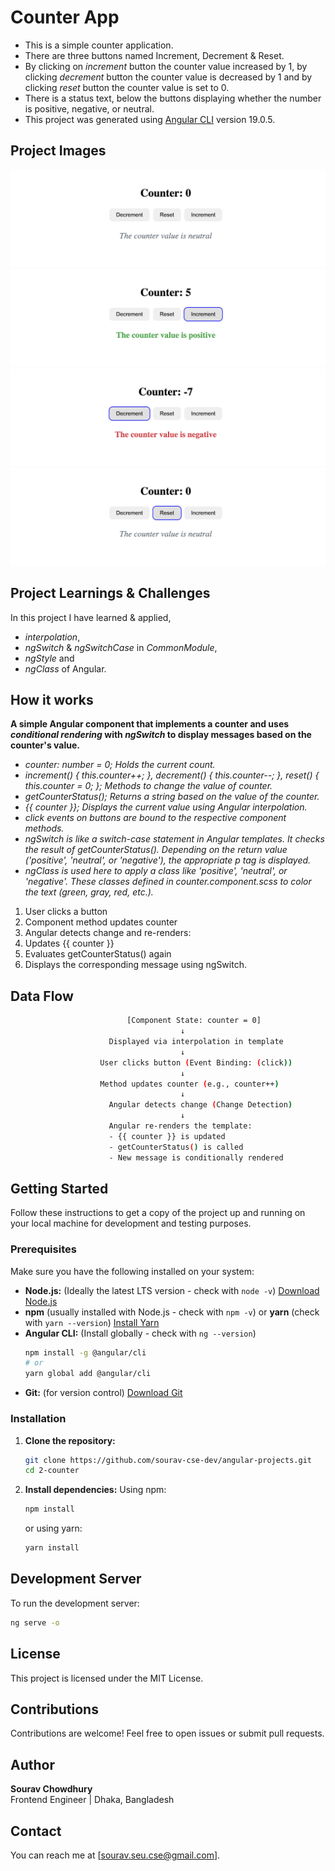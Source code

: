 # Counter App

- This is a simple counter application.
- There are three buttons named Increment, Decrement & Reset.
- By clicking on _increment_ button the counter value increased by 1, by clicking _decrement_ button the counter value is decreased by 1 and by clicking _reset_ button the counter value is set to 0.
- There is a status text, below the buttons displaying whether the number is positive, negative, or neutral.
- This project was generated using [Angular CLI](https://github.com/angular/angular-cli) version 19.0.5.

## Project Images

![Project Image 1](./assets/project-image-initial.png)
![Project Image 2](./assets/project-image-positive.png)
![Project Image 3](./assets/project-image-negative.png)
![Project Image 4](./assets/project-image-reset.png)

## Project Learnings & Challenges

In this project I have learned & applied,

- _interpolation_,
- _ngSwitch_ & _ngSwitchCase_ in _CommonModule_,
- _ngStyle_ and
- _ngClass_
of Angular.

## How it works 

**A simple Angular component that implements a counter and uses _conditional rendering_ with _ngSwitch_ to display messages based on the counter's value.**

- _counter: number = 0; Holds the current count._
- _increment() { this.counter++; }, decrement() { this.counter--; }, reset() { this.counter = 0; }; Methods to change the value of counter._
- _getCounterStatus(); Returns a string based on the value of the counter._
- _{{ counter }}; Displays the current value using Angular interpolation._
- _click events on buttons are bound to the respective component methods._
- _ngSwitch is like a switch-case statement in Angular templates. It checks the result of getCounterStatus(). Depending on the return value ('positive', 'neutral', or 'negative'), the appropriate p tag is displayed._
- _ngClass is used here to apply a class like 'positive', 'neutral', or 'negative'. These classes defined in counter.component.scss to color the text (green, gray, red, etc.)._

1. User clicks a button
2. Component method updates counter
3. Angular detects change and re-renders:
4. Updates {{ counter }}
5. Evaluates getCounterStatus() again
6. Displays the corresponding message using ngSwitch.

## Data Flow
```bash
                          [Component State: counter = 0]
                                      ↓
                      Displayed via interpolation in template
                                      ↓
                    User clicks button (Event Binding: (click))
                                      ↓
                    Method updates counter (e.g., counter++)
                                      ↓
                      Angular detects change (Change Detection)
                                      ↓
                      Angular re-renders the template:
                      - {{ counter }} is updated
                      - getCounterStatus() is called
                      - New message is conditionally rendered
```

## Getting Started

Follow these instructions to get a copy of the project up and running on your local machine for development and testing purposes.

### Prerequisites

Make sure you have the following installed on your system:

- **Node.js:** (Ideally the latest LTS version - check with `node -v`) [Download Node.js](https://nodejs.org/)
- **npm** (usually installed with Node.js - check with `npm -v`) or **yarn** (check with `yarn --version`) [Install Yarn](https://yarnpkg.com/getting-started)
- **Angular CLI:** (Install globally - check with `ng --version`)
  ```bash
  npm install -g @angular/cli
  # or
  yarn global add @angular/cli
  ```
- **Git:** (for version control) [Download Git](https://git-scm.com/)

### Installation

1.  **Clone the repository:**

    ```bash
    git clone https://github.com/sourav-cse-dev/angular-projects.git
    cd 2-counter
    ```

2.  **Install dependencies:**
    Using npm:
    ```bash
    npm install
    ```
    or using yarn:
    ```bash
    yarn install
    ```

## Development Server

To run the development server:

```bash
ng serve -o
```

## License

This project is licensed under the MIT License.

## Contributions

Contributions are welcome! Feel free to open issues or submit pull requests.

## Author

**Sourav Chowdhury**  
Frontend Engineer | Dhaka, Bangladesh

## Contact

You can reach me at [sourav.seu.cse@gmail.com].
